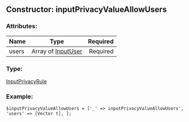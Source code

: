 ## Constructor: inputPrivacyValueAllowUsers  

### Attributes:

| Name     |    Type       | Required |
|----------|:-------------:|---------:|
|users|Array of [InputUser](../types/InputUser.md) | Required|
### Type: 

[InputPrivacyRule](../types/InputPrivacyRule.md)
### Example:

```
$inputPrivacyValueAllowUsers = ['_' => inputPrivacyValueAllowUsers', 'users' => [Vector t], ];
```